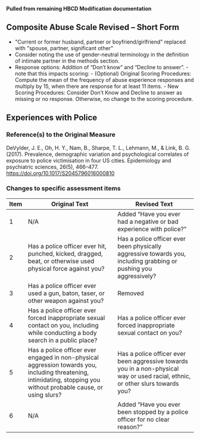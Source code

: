 **Pulled from remaining HBCD Modification documentation**

## Composite Abuse Scale Revised – Short Form

 - "Current or former husband, partner or boyfriend/girlfriend" replaced with "spouse, partner, significant other"
 - Consider noting the use of gender-neutral terminology in the definition of intimate partner in the methods section.
 - Response options: Addition of “Don’t know” and “Decline to answer”. - note that this impacts scoring:
        - (Optional) Original Scoring Procedures: Compute the mean of the frequency of abuse experience responses and multiply by 15, when there are response for at least 11 items.
        - New Scoring Procedures: Consider Don’t Know and Decline to answer as missing or no response. Otherwise, no change to the scoring procedure.


## Experiences with Police

### Reference(s) to the Original Measure

DeVylder, J. E., Oh, H. Y., Nam, B., Sharpe, T. L., Lehmann, M., & Link, B. G. (2017). Prevalence, demographic variation and psychological correlates of exposure to police victimisation in four US cities. Epidemiology and psychiatric sciences, 26(5), 466–477. https://doi.org/10.1017/S2045796016000810 

### Changes to specific assessment items

<table class="compact-table-no-vertical-lines" style="width: 100%; border-collapse: collapse; table-layout: fixed;">
<thead>
  <tr>
  <th>Item</th>
  <th>Original Text</th>
  <th>Revised Text</th>
  </tr>
</thead>
<tbody>
<tr>
<td style="word-wrap: break-word; white-space: normal;">1</td>
<td style="word-wrap: break-word; white-space: normal;">N/A</td>
<td style="word-wrap: break-word; white-space: normal;">Added &ldquo;Have you ever had a negative or bad experience with police?&rdquo;</td>
</tr>
<tr>
<td style="word-wrap: break-word; white-space: normal;">2</td>
<td style="word-wrap: break-word; white-space: normal;">Has a police officer ever hit, punched, kicked, dragged, beat, or otherwise used physical force against you?</td>
<td style="word-wrap: break-word; white-space: normal;">Has a police officer ever been physically aggressive towards you, including grabbing or pushing you aggressively?</td>
</tr>
<tr>
<td style="word-wrap: break-word; white-space: normal;">3</td>
<td style="word-wrap: break-word; white-space: normal;">Has a police officer ever used a gun, baton, taser, or other weapon against you?</td>
<td style="word-wrap: break-word; white-space: normal;">Removed</td>
</tr>
<tr>
<td style="word-wrap: break-word; white-space: normal;">4</td>
<td style="word-wrap: break-word; white-space: normal;">Has a police officer ever forced inappropriate sexual contact on you, including while conducting a body search in a public place?</td>
<td style="word-wrap: break-word; white-space: normal;">Has a police officer ever forced inappropriate sexual contact on you?</td>
</tr>
<tr>
<td style="word-wrap: break-word; white-space: normal;">5</td>
<td style="word-wrap: break-word; white-space: normal;">Has a police officer ever engaged in non-physical aggression towards you, including threatening, intimidating, stopping you without probable cause, or using slurs?</td>
<td style="word-wrap: break-word; white-space: normal;">Has a police officer ever been aggressive towards you in a non-physical way or used racial, ethnic, or other slurs towards you?</td>
</tr>
<tr>
<td style="word-wrap: break-word; white-space: normal;">6</td>
<td style="word-wrap: break-word; white-space: normal;">N/A</td>
<td style="word-wrap: break-word; white-space: normal;">Added &ldquo;Have you ever been stopped by a police officer for no clear reason?&rdquo;</td>
</tr>
</tbody>
</table>
